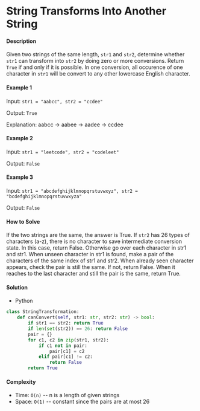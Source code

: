 # String Transforms Into Another String

#### Description

Given two strings of the same length, `str1` and `str2`, determine whether `str1` can transform into `str2` by doing zero or more conversions. Return `True` if and only if it is possible.
In one conversion, all occurence of one character in `str1` will be convert to any other lowercase English character.

#### Example 1

Input: `str1 = "aabcc", str2 = "ccdee"`

Output: `True`

Explanation: aabcc -> aabee -> aadee -> ccdee

#### Example 2

Input: `str1 = "leetcode", str2 = "codeleet"`

Output: `False`

#### Example 3

Input: `str1 = "abcdefghijklmnopqrstuvwxyz", str2 = "bcdefghijklmnopqrstuvwxyza"`

Output: `False`

#### How to Solve

If the two strings are the same, the answer is True.
If `str2` has 26 types of characters (a-z), there is no character to save intermediate conversion state. In this case, return False.
Otherwise go over each character in str1 and str1. When unseen character in str1 is found, make a pair of the characters of the same index of str1 and str2. When already seen character appears, check the pair is still the same. If not, return False. When it reaches to the last character and still the pair is the same, return True.

#### Solution
- Python

```python
class StringTransformation:
    def canConvert(self, str1: str, str2: str) -> bool:
        if str1 == str2: return True
        if len(set(str2)) == 26: return False
        pair = {}
        for c1, c2 in zip(str1, str2):
            if c1 not in pair:
                pair[c1] = c2
            elif pair[c1] != c2:
                return False
        return True
```

#### Complexity
- Time: `O(n)` -- n is a length of given strings
- Space: `O(1)` -- constant since the pairs are at most 26
